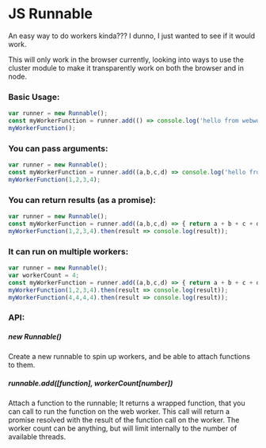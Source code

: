 # JS Runnable

An easy way to do workers kinda??? I dunno, I just wanted to see if it would work.

This will only work in the browser currently, looking into ways to use the cluster module to make it transparently work on both the browser and in node.

### Basic Usage: 
```javascript
var runner = new Runnable();
const myWorkerFunction = runner.add(() => console.log('hello from webworker'));
myWorkerFunction();
```

### You can pass arguments:
```javascript
var runner = new Runnable();
const myWorkerFunction = runner.add((a,b,c,d) => console.log('hello from webworker', a, b, c, d));
myWorkerFunction(1,2,3,4);
```

### You can return results (as a promise):
```javascript
var runner = new Runnable();
const myWorkerFunction = runner.add((a,b,c,d) => { return a + b + c + d; });
myWorkerFunction(1,2,3,4).then(result => console.log(result));
```

### It can run on multiple workers:
```javascript
var runner = new Runnable();
var workerCount = 4;
const myWorkerFunction = runner.add((a,b,c,d) => { return a + b + c + d; }, workerCount);
myWorkerFunction(1,2,3,4).then(result => console.log(result));
myWorkerFunction(4,4,4,4).then(result => console.log(result));
```

### API:
##### new Runnable()
Create a new runnable to spin up workers, and be able to attach functions to them.
##### runnable.add([function], workerCount[number])
Attach a function to the runnable;
It returns a wrapped function, that you can call to run the function on the web worker. 
This call will return a promise resolved with the result of the function call on the worker.
The worker count can be anything, but will limit internally to the number of available threads.
